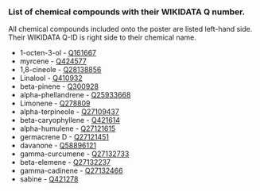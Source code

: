 
### List of chemical compounds with their WIKIDATA Q number.

All chemical compounds included onto the poster are listed left-hand side. Their WIKIDATA Q-ID is right side to their chemical name.




- 1-octen-3-ol - [Q161667](https://www.wikidata.org/wiki/Q161667)
- myrcene - [Q424577](https://www.wikidata.org/wiki/Q424577)
- 1,8-cineole - [Q28138856](https://www.wikidata.org/wiki/Q28138856)
- Linalool - [Q410932](https://www.wikidata.org/wiki/Q410932)
- beta-pinene - [Q300928](https://www.wikidata.org/wiki/Q300928)
- alpha-phellandrene - [Q25933668](https://www.wikidata.org/wiki/Q25933668)
- Limonene - [Q278809](https://www.wikidata.org/wiki/Q278809)
- alpha-terpineole - [Q27109437](https://www.wikidata.org/wiki/Q27109437)
- beta-caryophyllene - [Q421614](https://www.wikidata.org/wiki/Q421614)
- alpha-humulene - [Q27121615](https://www.wikidata.org/wiki/Q27121615)
- germacrene D - [Q27121451](https://www.wikidata.org/wiki/Q27121451)
- davanone - [Q58896121](https://www.wikidata.org/wiki/Q58896121)
- gamma-curcumene - [Q27132733](https://www.wikidata.org/wiki/Q27132733)
- beta-elemene - [Q27132237](https://www.wikidata.org/wiki/Q27132237)
- gamma-cadinene - [Q27132466](https://www.wikidata.org/wiki/Q27132466)
- sabine - [Q421278](https://www.wikidata.org/wiki/Q421278)

